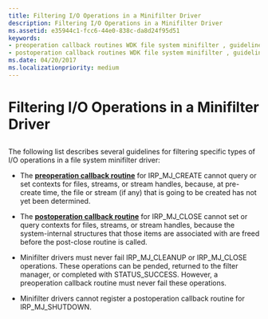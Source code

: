 ```yaml
---
title: Filtering I/O Operations in a Minifilter Driver
description: Filtering I/O Operations in a Minifilter Driver
ms.assetid: e35944c1-fcc6-44e0-838c-da8d24f95d51
keywords:
- preoperation callback routines WDK file system minifilter , guidelines
- postoperation callback routines WDK file system minifilter , guidelines
ms.date: 04/20/2017
ms.localizationpriority: medium
---
```


# Filtering I/O Operations in a Minifilter Driver


## <span id="ddk_filtering_io_operations_in_a_minifilter_driver_if"></span><span id="DDK_FILTERING_IO_OPERATIONS_IN_A_MINIFILTER_DRIVER_IF"></span>


The following list describes several guidelines for filtering specific types of I/O operations in a file system minifilter driver:

-   The [**preoperation callback routine**](https://msdn.microsoft.com/library/windows/hardware/ff551109) for IRP\_MJ\_CREATE cannot query or set contexts for files, streams, or stream handles, because, at pre-create time, the file or stream (if any) that is going to be created has not yet been determined.

-   The [**postoperation callback routine**](https://msdn.microsoft.com/library/windows/hardware/ff551107) for IRP\_MJ\_CLOSE cannot set or query contexts for files, streams, or stream handles, because the system-internal structures that those items are associated with are freed before the post-close routine is called.

-   Minifilter drivers must never fail IRP\_MJ\_CLEANUP or IRP\_MJ\_CLOSE operations. These operations can be pended, returned to the filter manager, or completed with STATUS\_SUCCESS. However, a preoperation callback routine must never fail these operations.

-   Minifilter drivers cannot register a postoperation callback routine for IRP\_MJ\_SHUTDOWN.

 

 




